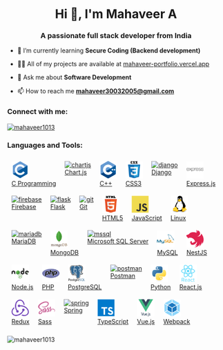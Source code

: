 <h1 align="center">Hi 👋, I'm Mahaveer A</h1>
<h3 align="center">A passionate full stack developer from India</h3>

- 🌱 I’m currently learning **Secure Coding (Backend development)**

- 👨‍💻 All of my projects are available at [mahaveer-portfolio.vercel.app](https://mahaveer-portfolio.vercel.app)

- 💬 Ask me about **Software Development**

- 📫 How to reach me **mahaveer30032005@gmail.com**

<h3 align="left">Connect with me:</h3>
<p align="left">
  <a href="https://linkedin.com/in/mahaveer1013" target="blank">
    <img align="center" src="https://raw.githubusercontent.com/rahuldkjain/github-profile-readme-generator/master/src/images/icons/Social/linked-in-alt.svg" alt="mahaveer1013" height="30" width="40" />
  </a>
</p>

<h3 align="left">Languages and Tools:</h3>
<div style="display: flex; flex-wrap: wrap;">
  <div style="margin: 10px;">
    <a href="https://www.cprogramming.com/" target="_blank" rel="noreferrer">
      <img src="https://raw.githubusercontent.com/devicons/devicon/master/icons/c/c-original.svg" alt="c" width="40" height="40"/><br/> C Programming
    </a>
  </div>
  <div style="margin: 10px;">
    <a href="https://www.chartjs.org" target="_blank" rel="noreferrer">
      <img src="https://www.chartjs.org/media/logo-title.svg" alt="chartjs" width="40" height="40"/><br/> Chart.js
    </a>
  </div>
  <div style="margin: 10px;">
    <a href="https://www.w3schools.com/cpp/" target="_blank" rel="noreferrer">
      <img src="https://raw.githubusercontent.com/devicons/devicon/master/icons/cplusplus/cplusplus-original.svg" alt="cplusplus" width="40" height="40"/><br/> C++
    </a>
  </div>
  <div style="margin: 10px;">
    <a href="https://www.w3schools.com/css/" target="_blank" rel="noreferrer">
      <img src="https://raw.githubusercontent.com/devicons/devicon/master/icons/css3/css3-original-wordmark.svg" alt="css3" width="40" height="40"/><br/> CSS3
    </a>
  </div>
  <div style="margin: 10px;">
    <a href="https://www.djangoproject.com/" target="_blank" rel="noreferrer">
      <img src="https://cdn.worldvectorlogo.com/logos/django.svg" alt="django" width="40" height="40"/><br/> Django
    </a>
  </div>
  <div style="margin: 10px;">
    <a href="https://expressjs.com" target="_blank" rel="noreferrer">
      <img src="https://raw.githubusercontent.com/devicons/devicon/master/icons/express/express-original-wordmark.svg" alt="express" width="40" height="40"/><br/> Express.js
    </a>
  </div>
  <div style="margin: 10px;">
    <a href="https://firebase.google.com/" target="_blank" rel="noreferrer">
      <img src="https://www.vectorlogo.zone/logos/firebase/firebase-icon.svg" alt="firebase" width="40" height="40"/><br/> Firebase
    </a>
  </div>
  <div style="margin: 10px;">
    <a href="https://flask.palletsprojects.com/" target="_blank" rel="noreferrer">
      <img src="https://www.vectorlogo.zone/logos/pocoo_flask/pocoo_flask-icon.svg" alt="flask" width="40" height="40"/><br/> Flask
    </a>
  </div>
  <div style="margin: 10px;">
    <a href="https://git-scm.com/" target="_blank" rel="noreferrer">
      <img src="https://www.vectorlogo.zone/logos/git-scm/git-scm-icon.svg" alt="git" width="40" height="40"/><br/> Git
    </a>
  </div>
  <div style="margin: 10px;">
    <a href="https://www.w3.org/html/" target="_blank" rel="noreferrer">
      <img src="https://raw.githubusercontent.com/devicons/devicon/master/icons/html5/html5-original-wordmark.svg" alt="html5" width="40" height="40"/><br/> HTML5
    </a>
  </div>
  <div style="margin: 10px;">
    <a href="https://developer.mozilla.org/en-US/docs/Web/JavaScript" target="_blank" rel="noreferrer">
      <img src="https://raw.githubusercontent.com/devicons/devicon/master/icons/javascript/javascript-original.svg" alt="javascript" width="40" height="40"/><br/> JavaScript
    </a>
  </div>
  <div style="margin: 10px;">
    <a href="https://www.linux.org/" target="_blank" rel="noreferrer">
      <img src="https://raw.githubusercontent.com/devicons/devicon/master/icons/linux/linux-original.svg" alt="linux" width="40" height="40"/><br/> Linux
    </a>
  </div>
  <div style="margin: 10px;">
    <a href="https://mariadb.org/" target="_blank" rel="noreferrer">
      <img src="https://www.vectorlogo.zone/logos/mariadb/mariadb-icon.svg" alt="mariadb" width="40" height="40"/><br/> MariaDB
    </a>
  </div>
  <div style="margin: 10px;">
    <a href="https://www.mongodb.com/" target="_blank" rel="noreferrer">
      <img src="https://raw.githubusercontent.com/devicons/devicon/master/icons/mongodb/mongodb-original-wordmark.svg" alt="mongodb" width="40" height="40"/><br/> MongoDB
    </a>
  </div>
  <div style="margin: 10px;">
    <a href="https://www.microsoft.com/en-us/sql-server" target="_blank" rel="noreferrer">
      <img src="https://www.svgrepo.com/show/303229/microsoft-sql-server-logo.svg" alt="mssql" width="40" height="40"/><br/> Microsoft SQL Server
    </a>
  </div>
  <div style="margin: 10px;">
    <a href="https://www.mysql.com/" target="_blank" rel="noreferrer">
      <img src="https://raw.githubusercontent.com/devicons/devicon/master/icons/mysql/mysql-original-wordmark.svg" alt="mysql" width="40" height="40"/><br/> MySQL
    </a>
  </div>
  <div style="margin: 10px;">
    <a href="https://nestjs.com/" target="_blank" rel="noreferrer">
      <img src="https://raw.githubusercontent.com/devicons/devicon/master/icons/nestjs/nestjs-plain.svg" alt="nestjs" width="40" height="40"/><br/> NestJS
    </a>
  </div>
  <div style="margin: 10px;">
    <a href="https://nodejs.org" target="_blank" rel="noreferrer">
      <img src="https://raw.githubusercontent.com/devicons/devicon/master/icons/nodejs/nodejs-original-wordmark.svg" alt="nodejs" width="40" height="40"/><br/> Node.js
    </a>
  </div>
  <div style="margin: 10px;">
    <a href="https://www.php.net" target="_blank" rel="noreferrer">
      <img src="https://raw.githubusercontent.com/devicons/devicon/master/icons/php/php-original.svg" alt="php" width="40" height="40"/><br/> PHP
    </a>
  </div>
  <div style="margin: 10px;">
    <a href="https://www.postgresql.org" target="_blank" rel="noreferrer">
      <img src="https://raw.githubusercontent.com/devicons/devicon/master/icons/postgresql/postgresql-original-wordmark.svg" alt="postgresql" width="40" height="40"/><br/> PostgreSQL
    </a>
  </div>
  <div style="margin: 10px;">
    <a href="https://postman.com" target="_blank" rel="noreferrer">
      <img src="https://www.vectorlogo.zone/logos/getpostman/getpostman-icon.svg" alt="postman" width="40" height="40"/><br/> Postman
    </a>
  </div>
  <div style="margin: 10px;">
    <a href="https://www.python.org" target="_blank" rel="noreferrer">
      <img src="https://raw.githubusercontent.com/devicons/devicon/master/icons/python/python-original.svg" alt="python" width="40" height="40"/><br/> Python
    </a>
  </div>
  <div style="margin: 10px;">
    <a href="https://reactjs.org/" target="_blank" rel="noreferrer">
      <img src="https://raw.githubusercontent.com/devicons/devicon/master/icons/react/react-original-wordmark.svg" alt="react" width="40" height="40"/><br/> React.js
    </a>
  </div>
  <div style="margin: 10px;">
    <a href="https://redux.js.org" target="_blank" rel="noreferrer">
      <img src="https://raw.githubusercontent.com/devicons/devicon/master/icons/redux/redux-original.svg" alt="redux" width="40" height="40"/><br/> Redux
    </a>
  </div>
  <div style="margin: 10px;">
    <a href="https://sass-lang.com" target="_blank" rel="noreferrer">
      <img src="https://raw.githubusercontent.com/devicons/devicon/master/icons/sass/sass-original.svg" alt="sass" width="40" height="40"/><br/> Sass
    </a>
  </div>
  <div style="margin: 10px;">
    <a href="https://spring.io/" target="_blank" rel="noreferrer">
      <img src="https://www.vectorlogo.zone/logos/springio/springio-icon.svg" alt="spring" width="40" height="40"/><br/> Spring
    </a>
  </div>
  <div style="margin: 10px;">
    <a href="https://www.typescriptlang.org/" target="_blank" rel="noreferrer">
      <img src="https://raw.githubusercontent.com/devicons/devicon/master/icons/typescript/typescript-original.svg" alt="typescript" width="40" height="40"/><br/> TypeScript
    </a>
  </div>
  <div style="margin: 10px;">
    <a href="https://vuejs.org/" target="_blank" rel="noreferrer">
      <img src="https://raw.githubusercontent.com/devicons/devicon/master/icons/vuejs/vuejs-original-wordmark.svg" alt="vuejs" width="40" height="40"/><br/> Vue.js
    </a>
  </div>
  <div style="margin: 10px;">
    <a href="https://webpack.js.org" target="_blank" rel="noreferrer">
      <img src="https://raw.githubusercontent.com/devicons/devicon/master/icons/webpack/webpack-original.svg" alt="webpack" width="40" height="40"/><br/> Webpack
    </a>
  </div>
</div>

<p><img align="center" src="https://github-readme-stats.vercel.app/api/top-langs?username=mahaveer1013&show_icons=true&locale=en&layout=compact" alt="mahaveer1013" /></p>
